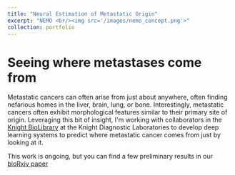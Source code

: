 ```yaml
---
title: "Neural Estimation of Metastatic Origin"
excerpt: "NEMO <br/><img src='/images/nemo_concept.png'>"
collection: portfolio
---
```


# Seeing where metastases come from

Metastatic cancers can often arise from just about anywhere, often finding nefarious homes in the liver, brain, lung, or bone.
Interestingly, metastatic cancers often exhibit morphological features similar to their primary site of origin.
Leveraging this bit of insight, I'm working with collaborators in the [Knight BioLibrary](https://knightdxlabs.ohsu.edu/home/research-services/knight-cancer-institute-biolibrary) at the Knight Diagnostic Laboratories to develop deep learning systems to predict where metastatic cancer comes from just by looking at it.

This work is ongoing, but you can find a few preliminary results in our [bioRxiv paper](https://www.biorxiv.org/content/10.1101/689828v1)
